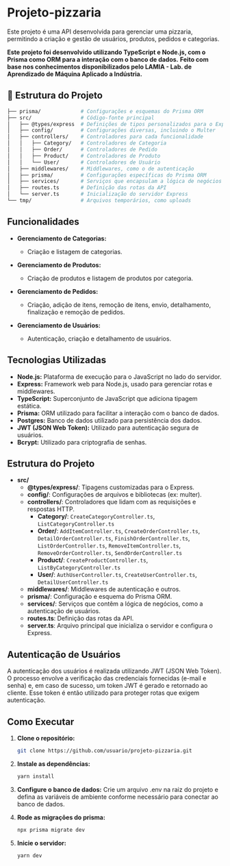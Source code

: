 # Projeto-pizzaria

Este projeto é uma API desenvolvida para gerenciar uma pizzaria, permitindo a criação e gestão de usuários, produtos, pedidos e categorias.

**Este projeto foi desenvolvido utilizando TypeScript e Node.js, com o Prisma como ORM para a interação com o banco de dados.**
**Feito com base nos conhecimentos disponibilizados pelo LAMIA - Lab. de Aprendizado de Máquina Aplicado a Indústria.**

## 📂 Estrutura do Projeto

```bash
├── prisma/             # Configurações e esquemas do Prisma ORM
├── src/                # Código-fonte principal
│   ├── @types/express  # Definições de tipos personalizados para o Express
│   ├── config/         # Configurações diversas, incluindo o Multer
│   ├── controllers/    # Controladores para cada funcionalidade
│   │   ├── Category/   # Controladores de Categoria
│   │   ├── Order/      # Controladores de Pedido
│   │   ├── Product/    # Controladores de Produto
│   │   └── User/       # Controladores de Usuário
│   ├── middlewares/    # Middlewares, como o de autenticação
│   ├── prisma/         # Configurações específicas do Prisma ORM
│   ├── services/       # Serviços que encapsulam a lógica de negócios
│   ├── routes.ts       # Definição das rotas da API
│   └── server.ts       # Inicialização do servidor Express
└── tmp/                # Arquivos temporários, como uploads
```

## Funcionalidades

- **Gerenciamento de Categorias:**
  - Criação e listagem de categorias.

- **Gerenciamento de Produtos:**
  - Criação de produtos e listagem de produtos por categoria.

- **Gerenciamento de Pedidos:**
  - Criação, adição de itens, remoção de itens, envio, detalhamento, finalização e remoção de pedidos.

- **Gerenciamento de Usuários:**
  - Autenticação, criação e detalhamento de usuários.

## Tecnologias Utilizadas

- **Node.js:** Plataforma de execução para o JavaScript no lado do servidor.
- **Express:** Framework web para Node.js, usado para gerenciar rotas e middlewares.
- **TypeScript:** Superconjunto de JavaScript que adiciona tipagem estática.
- **Prisma:** ORM utilizado para facilitar a interação com o banco de dados.
- **Postgres:** Banco de dados utilizado para persistência dos dados.
- **JWT (JSON Web Token):** Utilizado para autenticação segura de usuários.
- **Bcrypt:** Utilizado para criptografia de senhas.

## Estrutura do Projeto

- **src/**
  - **@types/express/**: Tipagens customizadas para o Express.
  - **config/**: Configurações de arquivos e bibliotecas (ex: multer).
  - **controllers/**: Controladores que lidam com as requisições e respostas HTTP.
    - **Category/**: `CreateCategoryController.ts`, `ListCategoryController.ts`
    - **Order/**: `AddItemController.ts`, `CreateOrderController.ts`, `DetailOrderController.ts`, `FinishOrderController.ts`, `ListOrderController.ts`, `RemoveItemController.ts`, `RemoveOrderController.ts`, `SendOrderController.ts`
    - **Product/**: `CreateProductController.ts`, `ListByCategoryController.ts`
    - **User/**: `AuthUserController.ts`, `CreateUserController.ts`, `DetailUserController.ts`
  - **middlewares/**: Middlewares de autenticação e outros.
  - **prisma/**: Configuração e esquema do Prisma ORM.
  - **services/**: Serviços que contêm a lógica de negócios, como a autenticação de usuários.
  - **routes.ts**: Definição das rotas da API.
  - **server.ts**: Arquivo principal que inicializa o servidor e configura o Express.

## Autenticação de Usuários

A autenticação dos usuários é realizada utilizando JWT (JSON Web Token). O processo envolve a verificação das credenciais fornecidas (e-mail e senha) e, em caso de sucesso, um token JWT é gerado e retornado ao cliente. Esse token é então utilizado para proteger rotas que exigem autenticação.

## Como Executar

1. **Clone o repositório:**
   ```bash
   git clone https://github.com/usuario/projeto-pizzaria.git
   ```
2. **Instale as dependências:**
   ```bash
   yarn install
   ```

3. **Configure o banco de dados:** Crie um arquivo .env na raiz do projeto e defina as variáveis de ambiente conforme necessário para conectar ao banco de dados.

4. **Rode as migrações do prisma:**
   ```bash
   npx prisma migrate dev
   ```

5. **Inicie o servidor:**
   ```bash
   yarn dev
   ```


